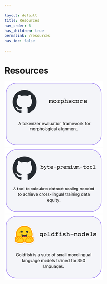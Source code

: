```yaml
---

layout: default
title: Resources
nav_order: 6
has_children: true
permalink: /resources
has_toc: false

---
```


# Resources
[comment]: <> ({: .no_toc })

<a href="https://github.com/catherinearnett/morphscore">
  <img src="https://github.com/catherinearnett/catherinearnett.github.io/blob/main/assets/thumbnails/morphscore.png" width="325" target="_blank" rel="noopener noreferrer" />
</a>
<a href="https://github.com/catherinearnett/byte-premium-tool">
  <img src="https://github.com/catherinearnett/catherinearnett.github.io/blob/main/assets/thumbnails/byte-premium-tool.png" width="325" target="_blank" rel="noopener noreferrer" />
</a>
<a href="https://huggingface.co/goldfish-models">
  <img src="https://github.com/catherinearnett/catherinearnett.github.io/blob/main/assets/thumbnails/goldfish-models.png" width="325" target="_blank" rel="noopener noreferrer" />
</a>
